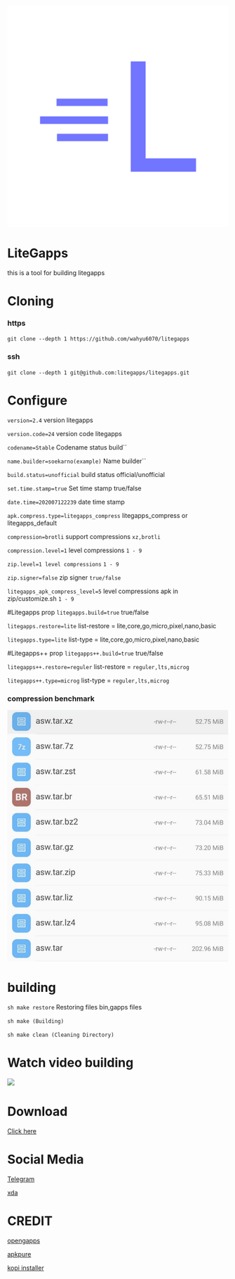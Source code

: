 ![](https://github.com/litegapps/litegapps.github.io/raw/master/pages/images/new_i.png)
# LiteGapps
this is a tool for building litegapps

# Cloning
### https
``git clone --depth 1 https://github.com/wahyu6070/litegapps``
### ssh
``git clone --depth 1 git@github.com:litegapps/litegapps.git``


# Configure

``version=2.4`` version litegapps
 
``version.code=24`` version code litegapps
 
``codename=Stable`` Codename status build``
 
``name.builder=soekarno(example)`` Name builder``
 
``build.status=unofficial`` build status official/unofficial
 
``set.time.stamp=true``  Set time stamp true/false
 
``date.time=202007122239`` date time stamp
 
``apk.compress.type=litegapps_compress`` litegapps_compress or litegapps_default

``compression=brotli`` support compressions ``xz,brotli``
 
``compression.level=1`` level compressions ``1 - 9``
 
``zip.level=1 level compressions`` ``1 - 9``
 
``zip.signer=false`` zip signer ``true/false``
 
``litegapps_apk_compress_level=5`` level compressions apk in zip/customize.sh ``1 - 9``
 
#Litegapps prop
``litegapps.build=true`` true/false
 
``litegapps.restore=lite`` list-restore = lite,core,go,micro,pixel,nano,basic
 
``litegapps.type=lite`` list-type = lite,core,go,micro,pixel,nano,basic
 
#Litegapps++ prop
``litegapps++.build=true`` true/false
 
``litegapps++.restore=reguler`` list-restore = ``reguler,lts,microg``
 
``litegapps++.type=microg`` list-type = ``reguler,lts,microg``
 

### compression benchmark
![Benchmark](/etc/images/compres_lvl.jpg?raw=true "benchmark compression")
# building
``sh make restore`` Restoring files bin,gapps files
 
``sh make (Building)``
 
``
sh make clean (Cleaning Directory)
``

# Watch video building
[<img src="https://img.youtube.com/vi/5ddkNReE2RE/maxresdefault.jpg" width="50%">](https://youtu.be/5ddkNReE2RE)
# Download
[Click here](https://litegapps.github.io/)
# Social Media
[Telegram](https://t.me/litegapps)
 
[xda](https://forum.xda-developers.com/t/litegapps-systemless.4146013/)
# CREDIT
[opengapps](https://opengapps.org/)
 
[apkpure](https://apkpure.com/)
 
[kopi installer](https://github.com/wahyu6070/Kopi-installer)
 
